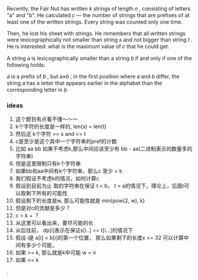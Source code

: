 Recently, the Fair Nut has written 𝑘
strings of length 𝑛
, consisting of letters "a" and "b". He calculated 𝑐
— the number of strings that are prefixes of at least one of the written strings. Every string was counted only one
time.

Then, he lost his sheet with strings. He remembers that all written strings were lexicographically not smaller than
string 𝑠
and not bigger than string 𝑡
. He is interested: what is the maximum value of 𝑐
that he could get.

A string 𝑎
is lexicographically smaller than a string 𝑏
if and only if one of the following holds:

𝑎
is a prefix of 𝑏
, but 𝑎≠𝑏
;
in the first position where 𝑎
and 𝑏
differ, the string 𝑎
has a letter that appears earlier in the alphabet than the corresponding letter in 𝑏

### ideas

1. 这个题目有点看不懂～～～
2. k个字符的长度是一样的, len(s) = len(t)
3. 然后这 k个字符 >= s and <= t
4. c是至少是这个其中一个字符串的pref的计数
5. 比如 aa bb 如果不考虑k,那么中间应该至少有 bb - aa(二进制表示的数量多的字符串)
6. 但是这里限制只有k个字符串
7. 如果bb和aa中间有k个字符串，那么c 至少 = k
8. 我们假设不考虑k的情况，如何计算c
9. 假设到目前为止 取的字符串在保证 t < b， t > a的情况下，理论上，后面t可以取剩下所有的可能性
10. 假设剩下的长度是w, 那么可能性就是 min(pow(2, w), k)
11. 但是对c的贡献是多少？
12. c = k + ？
13. 从这里可以看出来，要尽可能的长
14. 从后往前， dp[i]表示在保证s[i..] <= t[i...]的情况下
15. 假设 i是 a[i] < b[i]的第一个位置， 那么如果剩下的长度x <= 32 可以计算中间有多少个可能，
16. 如果 >= k, 那么就是k中可能 w = n
17. 如果 <= k

.